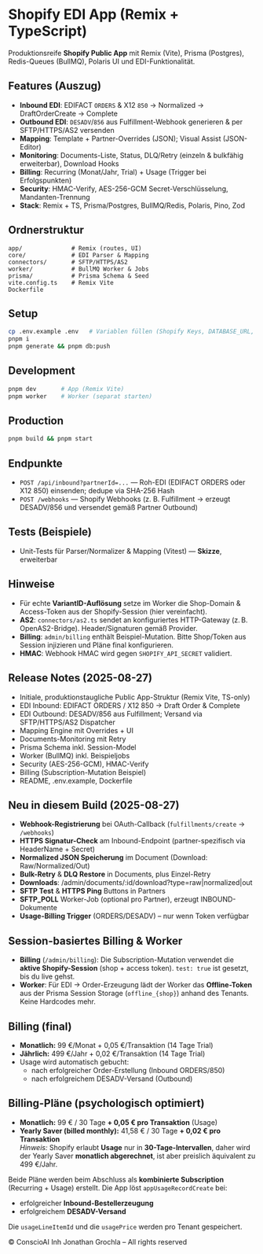 # Shopify EDI App (Remix + TypeScript)

Produktionsreife **Shopify Public App** mit Remix (Vite), Prisma (Postgres), Redis-Queues (BullMQ), Polaris UI und EDI-Funktionalität.

## Features (Auszug)

- **Inbound EDI**: EDIFACT `ORDERS` & X12 `850` → Normalized → DraftOrderCreate → Complete
- **Outbound EDI**: `DESADV`/`856` aus Fulfillment-Webhook generieren & per SFTP/HTTPS/AS2 versenden
- **Mapping**: Template + Partner-Overrides (JSON); Visual Assist (JSON-Editor)
- **Monitoring**: Documents-Liste, Status, DLQ/Retry (einzeln & bulkfähig erweiterbar), Download Hooks
- **Billing**: Recurring (Monat/Jahr, Trial) + Usage (Trigger bei Erfolgspunkten)
- **Security**: HMAC-Verify, AES-256-GCM Secret-Verschlüsselung, Mandanten-Trennung
- **Stack**: Remix + TS, Prisma/Postgres, BullMQ/Redis, Polaris, Pino, Zod

## Ordnerstruktur

```
app/              # Remix (routes, UI)
core/             # EDI Parser & Mapping
connectors/       # SFTP/HTTPS/AS2
worker/           # BullMQ Worker & Jobs
prisma/           # Prisma Schema & Seed
vite.config.ts    # Remix Vite
Dockerfile
```

## Setup

```bash
cp .env.example .env   # Variablen füllen (Shopify Keys, DATABASE_URL, REDIS_URL, ENCRYPTION_KEY)
pnpm i
pnpm generate && pnpm db:push
```

## Development

```bash
pnpm dev       # App (Remix Vite)
pnpm worker    # Worker (separat starten)
```

## Production

```bash
pnpm build && pnpm start
```

## Endpunkte

- `POST /api/inbound?partnerId=...` — Roh-EDI (EDIFACT ORDERS oder X12 850) einsenden; dedupe via SHA-256 Hash
- `POST /webhooks` — Shopify Webhooks (z. B. Fulfillment → erzeugt DESADV/856 und versendet gemäß Partner Outbound)

## Tests (Beispiele)

- Unit-Tests für Parser/Normalizer & Mapping (Vitest) — **Skizze**, erweiterbar

## Hinweise

- Für echte **VariantID-Auflösung** setze im Worker die Shop-Domain & Access-Token aus der Shopify-Session (hier vereinfacht).
- **AS2**: `connectors/as2.ts` sendet an konfiguriertes HTTP-Gateway (z. B. OpenAS2-Bridge). Header/Signaturen gemäß Provider.
- **Billing**: `admin/billing` enthält Beispiel-Mutation. Bitte Shop/Token aus Session injizieren und Pläne final konfigurieren.
- **HMAC**: Webhook HMAC wird gegen `SHOPIFY_API_SECRET` validiert.

## Release Notes (2025-08-27)

- Initiale, produktionstaugliche Public App-Struktur (Remix Vite, TS-only)
- EDI Inbound: EDIFACT ORDERS / X12 850 → Draft Order & Complete
- EDI Outbound: DESADV/856 aus Fulfillment; Versand via SFTP/HTTPS/AS2 Dispatcher
- Mapping Engine mit Overrides + UI
- Documents-Monitoring mit Retry
- Prisma Schema inkl. Session-Model
- Worker (BullMQ) inkl. Beispieljobs
- Security (AES-256-GCM), HMAC-Verify
- Billing (Subscription-Mutation Beispiel)
- README, .env.example, Dockerfile


## Neu in diesem Build (2025-08-27)

- **Webhook-Registrierung** bei OAuth-Callback (`fulfillments/create` → `/webhooks`)
- **HTTPS Signatur-Check** am Inbound-Endpoint (partner-spezifisch via HeaderName + Secret)
- **Normalized JSON Speicherung** im Document (Download: Raw/Normalized/Out)
- **Bulk-Retry** & **DLQ Restore** in Documents, plus Einzel-Retry
- **Downloads**: /admin/documents/:id/download?type=raw|normalized|out
- **SFTP Test** & **HTTPS Ping** Buttons in Partners
- **SFTP_POLL** Worker-Job (optional pro Partner), erzeugt INBOUND-Dokumente
- **Usage-Billing Trigger** (ORDERS/DESADV) – nur wenn Token verfügbar


## Session-basiertes Billing & Worker

- **Billing** (`/admin/billing`): Die Subscription-Mutation verwendet die **aktive Shopify-Session** (shop + access token). `test: true` ist gesetzt, bis du live gehst.
- **Worker**: Für EDI → Order-Erzeugung lädt der Worker das **Offline-Token** aus der Prisma Session Storage (`offline_{shop}`) anhand des Tenants. Keine Hardcodes mehr.


## Billing (final)

- **Monatlich:** 99 €/Monat + 0,05 €/Transaktion (14 Tage Trial)
- **Jährlich:** 499 €/Jahr + 0,02 €/Transaktion (14 Tage Trial)
- Usage wird automatisch gebucht:
  - nach erfolgreicher Order-Erstellung (Inbound ORDERS/850)
  - nach erfolgreichem DESADV-Versand (Outbound)


## Billing-Pläne (psychologisch optimiert)

- **Monatlich:** 99 € / 30 Tage **+ 0,05 € pro Transaktion** (Usage)
- **Yearly Saver (billed monthly):** 41,58 € / 30 Tage **+ 0,02 € pro Transaktion**  
  *Hinweis:* Shopify erlaubt **Usage** nur in **30-Tage-Intervallen**, daher wird der Yearly Saver **monatlich abgerechnet**, ist aber preislich äquivalent zu 499 €/Jahr.

Beide Pläne werden beim Abschluss als **kombinierte Subscription** (Recurring + Usage) erstellt. Die App löst `appUsageRecordCreate` bei:
- erfolgreicher **Inbound-Bestellerzeugung**
- erfolgreichem **DESADV-Versand**

Die `usageLineItemId` und die `usagePrice` werden pro Tenant gespeichert.

© ConscioAI Inh Jonathan Grochla – All rights reserved
